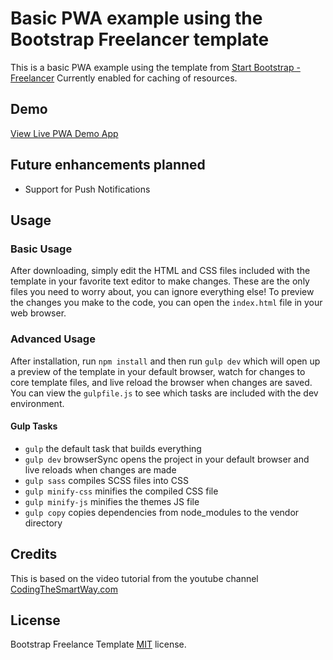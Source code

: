 # Basic PWA example using the Bootstrap Freelancer template 

This is a basic PWA example using the template from [Start Bootstrap - Freelancer](https://startbootstrap.com/template-overviews/freelancer/)
Currently enabled for caching of resources.

## Demo

[View Live PWA Demo App]()


## Future enhancements planned

* Support for Push Notifications 

## Usage

### Basic Usage

After downloading, simply edit the HTML and CSS files included with the template in your favorite text editor to make changes. These are the only files you need to worry about, you can ignore everything else! To preview the changes you make to the code, you can open the `index.html` file in your web browser.

### Advanced Usage

After installation, run `npm install` and then run `gulp dev` which will open up a preview of the template in your default browser, watch for changes to core template files, and live reload the browser when changes are saved. You can view the `gulpfile.js` to see which tasks are included with the dev environment.

#### Gulp Tasks

- `gulp` the default task that builds everything
- `gulp dev` browserSync opens the project in your default browser and live reloads when changes are made
- `gulp sass` compiles SCSS files into CSS
- `gulp minify-css` minifies the compiled CSS file
- `gulp minify-js` minifies the themes JS file
- `gulp copy` copies dependencies from node_modules to the vendor directory

## Credits

This is based on the video tutorial from the youtube channel [CodingTheSmartWay.com](https://www.youtube.com/watch?v=M_gWF8Cw6KY )

## License

Bootstrap Freelance Template [MIT](LICENSE) license.
